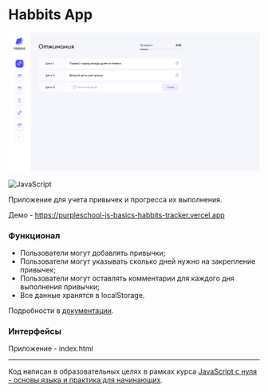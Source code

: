 # Habbits App

![](docs/cover.jpeg)

<img src="https://upload.wikimedia.org/wikipedia/commons/9/99/Unofficial_JavaScript_logo_2.svg" alt="JavaScript" title="Javascript" width="40" height="40"/>

Приложение для учета привычек и прогресса их выполнения.

Демо - https://purpleschool-js-basics-habbits-tracker.vercel.app

### Функционал

- Пользователи могут добавлять привычки;
- Пользователи могут указывать сколько дней нужно на закрепление привычек;
- Пользователи могут оставлять комментарии для каждого дня выполнения привычки;
- Все данные хранятся в localStorage.

Подробности в [документации](docs/README.md).

### Интерфейсы

Приложение - index.html

---

Код написан в образовательных целях в рамках курса [JavaScript с нуля - основы языка и практика для начинающих](https://purpleschool.ru/course/javascript-basics).
